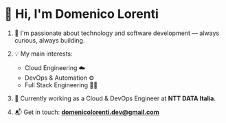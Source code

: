 # 👋 Hi, I'm Domenico Lorenti

1. 🎯 I'm passionate about technology and software development — always curious, always building.

2. 💡 My main interests:
   - Cloud Engineering ☁️  
   - DevOps & Automation ⚙️  
   - Full Stack Engineering 🧑‍💻

3. 💼 Currently working as a Cloud & DevOps Engineer at **NTT DATA Italia**.

4. 📬 Get in touch: **domenicolorenti.dev@gmail.com**
